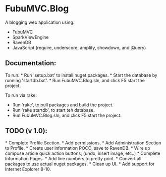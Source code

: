<h1>FubuMVC.Blog</h1>
A blogging web application using:

* FubuMVC
* SparkViewEngine
* RavenDB
* JavaScript (require, underscore, amplify, showdown, and jQuery)

<h2>Documentation:</h2>
To run:
* Run 'setup.bat' to install nuget packages.
* Start the database by running 'startdb.bat'.
* Run FubuMVC.Blog.sln, and click F5 start the project.

To run via rake:
* Run 'rake', to pull packages and build the project.
* Run 'rake startdb', to start teh database.
* Run FubuMVC.Blog.sln, and click F5 start the project.


<h2>TODO (v 1.0):</h2>
* Complete Profile Section.
* Add permissions.
* Add Administration Section to Profile.
* Create user information POCO, save to RavenDB.
* Wire up compose article quick action buttons, (undo, insert image, etc..)
* Complete Information Pages.
* Add line numbers to pretty print.
* Convert all packages to use actual nuget packages.
* Clean up UI.
* Add support for Internet Explorer 8-10.
